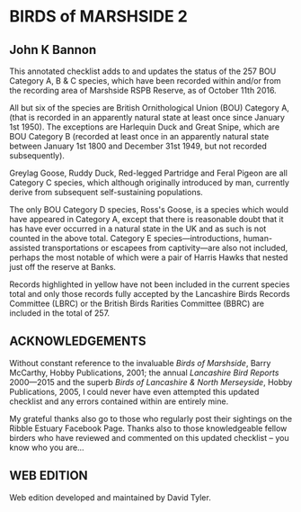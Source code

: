 <img src="data:image/png;base64,R0lGODlhAQABAAD/ACwAAAAAAQABAAACADs=" data-src="{{ site.github.url }}/img/landscape1.jpg" alt="" width="802" height="443">

# BIRDS of MARSHSIDE 2

## John K Bannon

This annotated checklist adds to and updates the status of the 257 BOU Category A, B & C species, which have been recorded within and/or from the recording area of Marshside RSPB Reserve, as of October 11th 2016.

All but six of the species are British Ornithological Union (BOU) Category A, (that is recorded in an apparently natural state at least once since January 1st 1950). The exceptions are Harlequin Duck and Great Snipe, which are BOU Category B (recorded at least once in an apparently natural state between January 1st 1800 and December 31st 1949, but not recorded subsequently).

Greylag Goose, Ruddy Duck, Red-legged Partridge and Feral Pigeon are all Category C species, which although originally introduced by man, currently derive from subsequent self-sustaining populations.

The only BOU Category D species, Ross's Goose, is a species which would have appeared in Category A, except that there is reasonable doubt that it has have ever occurred in a natural state in the UK and as such is not counted in the above total. Category E species—introductions, human-assisted transportations or escapees from captivity—are also not included, perhaps the most notable of which were a pair of Harris Hawks that nested just off the reserve at Banks.

Records highlighted in yellow have not been included in the current species total and only those records fully accepted by the Lancashire Birds Records Committee (LBRC) or the British Birds Rarities Committee (BBRC) are included in the total of 257.

## ACKNOWLEDGEMENTS

Without constant reference to the invaluable *Birds of Marshside*, Barry McCarthy, Hobby Publications, 2001; the annual *Lancashire Bird Reports* 2000—2015 and the superb *Birds of Lancashire & North Merseyside*, Hobby Publications, 2005, I could never have even attempted this updated checklist and any errors contained within are entirely mine.

My grateful thanks also go to those who regularly post their sightings on the Ribble Estuary Facebook Page. Thanks also to those knowledgeable fellow birders who have reviewed and commented on this updated checklist – you know who you are…

## WEB EDITION

Web edition developed and maintained by David Tyler.
